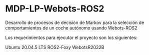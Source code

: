 # MDP-LP-Webots-ROS2
Desarrollo de procesos de decisión de Markov para la selección de comportamientos de un coche autónomo usando Webots-ROS2 

Los requerimientos para ejecutar el proyecto son los siguientes:

Ubuntu 20.04.5 LTS
ROS2-Foxy
WebotsR2022B


